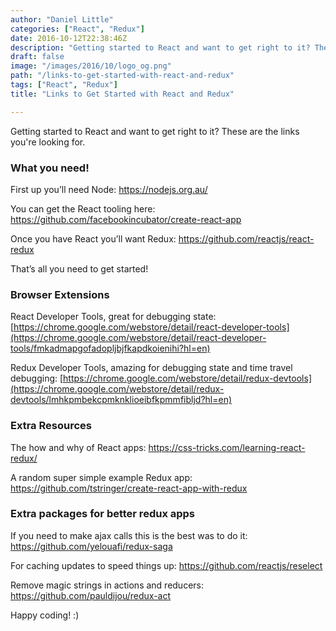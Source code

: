 ```yaml
---
author: "Daniel Little"
categories: ["React", "Redux"]
date: 2016-10-12T22:38:46Z
description: "Getting started to React and want to get right to it? These are the links you're looking for. What you need, Browser Extensions, Extra Resources, Better React Apps."
draft: false
image: "/images/2016/10/logo_og.png"
path: "/links-to-get-started-with-react-and-redux"
tags: ["React", "Redux"]
title: "Links to Get Started with React and Redux"

---
```


Getting started to React and want to get right to it? These are the links you're looking for.

### What you need!

First up you’ll need Node: https://nodejs.org.au/

You can get the React tooling here: https://github.com/facebookincubator/create-react-app

Once you have React you’ll want Redux: https://github.com/reactjs/react-redux

That’s all you need to get started!


### Browser Extensions

React Developer Tools, great for debugging state: [https://chrome.google.com/webstore/detail/react-developer-tools](https://chrome.google.com/webstore/detail/react-developer-tools/fmkadmapgofadopljbjfkapdkoienihi?hl=en)

Redux Developer Tools, amazing for debugging state and time travel debugging: [https://chrome.google.com/webstore/detail/redux-devtools](https://chrome.google.com/webstore/detail/redux-devtools/lmhkpmbekcpmknklioeibfkpmmfibljd?hl=en)

### Extra Resources

The how and why of React apps: https://css-tricks.com/learning-react-redux/

A random super simple example Redux app: https://github.com/tstringer/create-react-app-with-redux


### Extra packages for better redux apps

If you need to make ajax calls this is the best was to do it: https://github.com/yelouafi/redux-saga

For caching updates to speed things up: https://github.com/reactjs/reselect

Remove magic strings in actions and reducers: https://github.com/pauldijou/redux-act


Happy coding! :)
